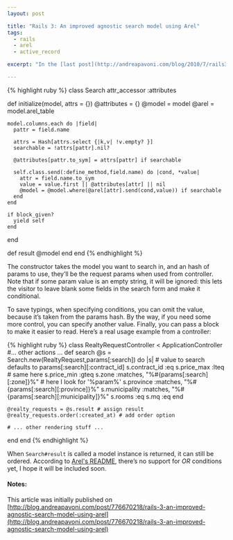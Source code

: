 ```yaml
---
layout: post

title: "Rails 3: An improved agnostic search model using Arel"
tags:
  - rails
  - arel
  - active_record

excerpt: "In the [last post](http://andreapavoni.com/blog/2010/7/rails3-using-arel-to-make-conditional-searches-based-on-conditional-params), I explained how to make conditional searches based on conditional params. I wrote a very simple Search class that returns a real model with query done by Arel. I refactored the code to make it simpler to use."

---
```


{% highlight ruby %}
class Search
  attr_accessor :attributes

  def initialize(model, attrs = {})
    @attributes = {}
    @model = model
    @arel = model.arel_table

    model.columns.each do |field|
      pattr = field.name

      attrs = Hash[attrs.select {|k,v| !v.empty? }]
      searchable = !attrs[pattr].nil?

      @attributes[pattr.to_sym] = attrs[pattr] if searchable

      self.class.send(:define_method,field.name) do |cond, *value|
        attr = field.name.to_sym
        value = value.first || @attributes[attr] || nil
        @model = @model.where(@arel[attr].send(cond,value)) if searchable
      end
    end

    if block_given?
      yield self
    end
  end

  def result
    @model
  end
end
{% endhighlight %}

The constructor takes the model you want to search in, and an hash of params to use, they’ll be the request params when used from controller. Note that if some param value is an empty string, it will be ignored: this lets the visitor to leave blank some fields in the search form and make it conditional.

To save typings, when specifying conditions, you can omit the value, because it’s taken from the params hash. By the way, if you need some more control, you can specify another value. Finally, you can pass a block to make it easier to read. Here’s a real usage example from a controller:

{% highlight ruby %}
class RealtyRequestController < ApplicationController
  #... other actions ...
  def search
    @s = Search.new(RealtyRequest,params[:search]) do |s|
      # value to search defaults to params[:search][:contract_id]
      s.contract_id :eq
      s.price_max :lteq # same here
      s.price_min :gteq
      s.zone :matches, "%#{params[:search][:zone]}%" # here I look for '%param%'
      s.province :matches, "%#{params[:search][:province]}%"
      s.municipality :matches, "%#{params[:search][:municipality]}%"
      s.rooms :eq
      s.mq :eq
    end

    @realty_requests = @s.result # assign result
    @realty_requests.order(:created_at) # add order option

    # ... other rendering stuff ...
  end
end
{% endhighlight %}

When ```Search#result``` is called a model instance is returned, it can still be ordered. According to [Arel's README](http://github.com/rails/arel#readme), there’s no support for *OR* conditions yet, I hope it will be included soon.

#### Notes:
This article was initially published on [http://blog.andreapavoni.com/post/776670218/rails-3-an-improved-agnostic-search-model-using-arel](http://blog.andreapavoni.com/post/776670218/rails-3-an-improved-agnostic-search-model-using-arel)
